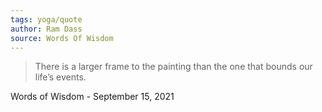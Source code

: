 ```yaml
---
tags: yoga/quote
author: Ram Dass
source: Words Of Wisdom
---
```


> There is a larger frame to the painting than the one that bounds our life’s events.  
  
Words of Wisdom - September 15, 2021  